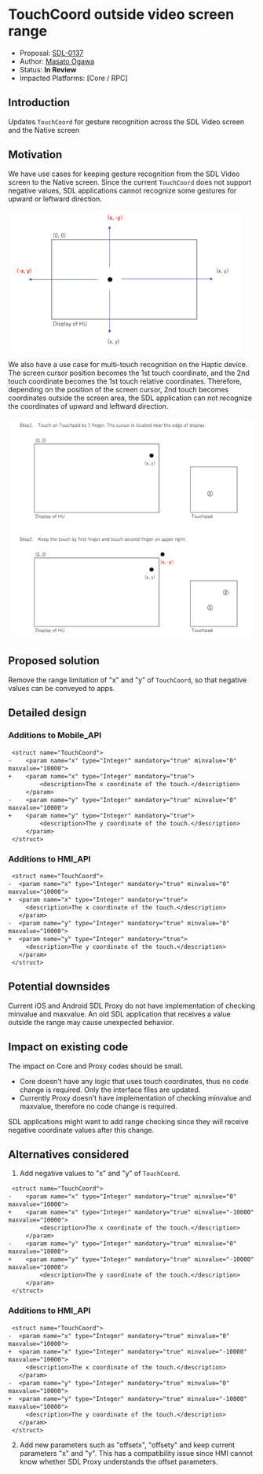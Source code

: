 # TouchCoord outside video screen range

* Proposal: [SDL-0137](0137-TouchCoord-outside-video-screen-range.md)
* Author: [Masato Ogawa](https://github.com/masatoogawa)
* Status: **In Review**
* Impacted Platforms: [Core / RPC]

## Introduction

Updates `TouchCoord` for gesture recognition across the SDL Video screen and the Native screen

## Motivation

We have use cases for keeping gesture recognition from the SDL Video screen to the Native screen. Since the current `TouchCoord` does not support negative values, SDL applications cannot recognize some gestures for upward or leftward direction.

![pic1](../assets/proposals/nnnn-TouchCoord-outside-video-screen-range/nnnn-TouchCoord-outside-video-screen-range-pic1.png)

We also have a use case for multi-touch recognition on the Haptic device. The screen cursor position becomes the 1st touch coordinate, and the 2nd touch coordinate becomes the 1st touch relative coordinates. Therefore, depending on the position of the screen cursor, 2nd touch becomes coordinates outside the screen area, the SDL application can not recognize the coordinates of upward and leftward direction.

![pic2](../assets/proposals/nnnn-TouchCoord-outside-video-screen-range/nnnn-TouchCoord-outside-video-screen-range-pic2.png)

## Proposed solution

Remove the range limitation of "x" and "y" of `TouchCoord`, so that negative values can be conveyed to apps.

## Detailed design

### Additions to Mobile_API

```
 <struct name="TouchCoord">
-    <param name="x" type="Integer" mandatory="true" minvalue="0" maxvalue="10000">
+    <param name="x" type="Integer" mandatory="true">
         <description>The x coordinate of the touch.</description>
     </param>
-    <param name="y" type="Integer" mandatory="true" minvalue="0" maxvalue="10000">
+    <param name="y" type="Integer" mandatory="true">
         <description>The y coordinate of the touch.</description>
     </param>
 </struct>
```

### Additions to HMI_API

```
 <struct name="TouchCoord">
-  <param name="x" type="Integer" mandatory="true" minvalue="0" maxvalue="10000">
+  <param name="x" type="Integer" mandatory="true">
     <description>The x coordinate of the touch.</description>
   </param>
-  <param name="y" type="Integer" mandatory="true" minvalue="0" maxvalue="10000">
+  <param name="y" type="Integer" mandatory="true">
     <description>The y coordinate of the touch.</description>
   </param>
 </struct>
```

## Potential downsides

Current iOS and Android SDL Proxy do not have implementation of checking minvalue and maxvalue. An old SDL application that receives a value outside the range may cause unexpected behavior.

## Impact on existing code

The impact on Core and Proxy codes should be small.
* Core doesn't have any logic that uses touch coordinates, thus no code change is required. Only the interface files are updated.
* Currently Proxy doesn't have implementation of checking minvalue and maxvalue, therefore no code change is required.

SDL applications might want to add range checking since they will receive negative coordinate values after this change.

## Alternatives considered

1) Add negative values to "x" and "y" of `TouchCoord`.

```
 <struct name="TouchCoord">
-    <param name="x" type="Integer" mandatory="true" minvalue="0" maxvalue="10000">
+    <param name="x" type="Integer" mandatory="true" minvalue="-10000" maxvalue="10000">
         <description>The x coordinate of the touch.</description>
     </param>
-    <param name="y" type="Integer" mandatory="true" minvalue="0" maxvalue="10000">
+    <param name="y" type="Integer" mandatory="true" minvalue="-10000" maxvalue="10000">
         <description>The y coordinate of the touch.</description>
     </param>
 </struct>
```

### Additions to HMI_API

```
 <struct name="TouchCoord">
-  <param name="x" type="Integer" mandatory="true" minvalue="0" maxvalue="10000">
+  <param name="x" type="Integer" mandatory="true" minvalue="-10000" maxvalue="10000">
     <description>The x coordinate of the touch.</description>
   </param>
-  <param name="y" type="Integer" mandatory="true" minvalue="0" maxvalue="10000">
+  <param name="y" type="Integer" mandatory="true" minvalue="-10000" maxvalue="10000">
     <description>The y coordinate of the touch.</description>
   </param>
 </struct>
```

2) Add new parameters such as "offsetx", "offsety" and keep current parameters "x" and "y". This has a compatibility issue since HMI cannot know whether SDL Proxy understands the offset parameters.

